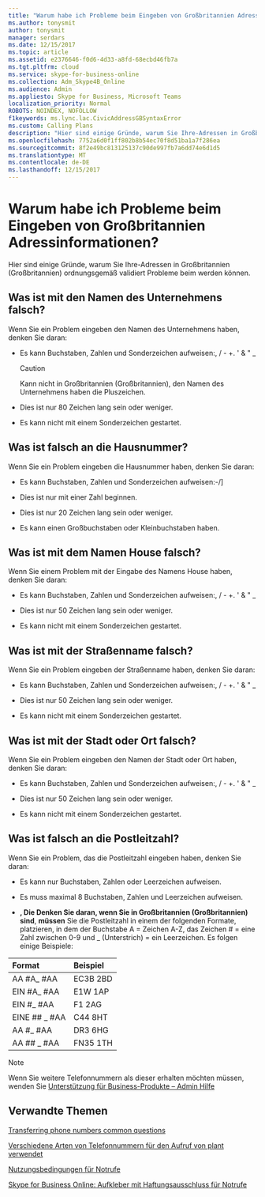 ```yaml
---
title: "Warum habe ich Probleme beim Eingeben von Großbritannien Adressinformationen?"
ms.author: tonysmit
author: tonysmit
manager: serdars
ms.date: 12/15/2017
ms.topic: article
ms.assetid: e2376646-f0d6-4d33-a8fd-68ecbd46fb7a
ms.tgt.pltfrm: cloud
ms.service: skype-for-business-online
ms.collection: Adm_Skype4B_Online
ms.audience: Admin
ms.appliesto: Skype for Business, Microsoft Teams
localization_priority: Normal
ROBOTS: NOINDEX, NOFOLLOW
f1keywords: ms.lync.lac.CivicAddressGBSyntaxError
ms.custom: Calling Plans
description: "Hier sind einige Gründe, warum Sie Ihre-Adressen in Großbritannien (Großbritannien) ordnungsgemäß validiert Probleme beim werden können."
ms.openlocfilehash: 7752a6d0f1ff802b8b54ec70f8d51ba1a7f286ea
ms.sourcegitcommit: 8f2e49bc813125137c90de997fb7a6dd74e6d1d5
ms.translationtype: MT
ms.contentlocale: de-DE
ms.lasthandoff: 12/15/2017
---
```

# <a name="why-am-i-having-problems-entering-uk-address-information"></a>Warum habe ich Probleme beim Eingeben von Großbritannien Adressinformationen?

Hier sind einige Gründe, warum Sie Ihre-Adressen in Großbritannien (Großbritannien) ordnungsgemäß validiert Probleme beim werden können.
  
## <a name="whats-wrong-with-the-company-name"></a>Was ist mit den Namen des Unternehmens falsch?

Wenn Sie ein Problem eingeben den Namen des Unternehmens haben, denken Sie daran:
  
- Es kann Buchstaben, Zahlen und Sonderzeichen aufweisen:, / - +. ' &amp; " _ 
    
    > [!CAUTION]
    > Kann nicht in Großbritannien (Großbritannien), den Namen des Unternehmens haben die Pluszeichen. 
  
- Dies ist nur 80 Zeichen lang sein oder weniger.
    
- Es kann nicht mit einem Sonderzeichen gestartet.
    
## <a name="whats-wrong-with-the-house-number"></a>Was ist falsch an die Hausnummer?

Wenn Sie ein Problem eingeben die Hausnummer haben, denken Sie daran:
  
- Es kann Buchstaben, Zahlen und Sonderzeichen aufweisen:-/]
    
- Dies ist nur mit einer Zahl beginnen.
    
- Dies ist nur 20 Zeichen lang sein oder weniger.
    
- Es kann einen Großbuchstaben oder Kleinbuchstaben haben.
    
## <a name="whats-wrong-with-the-house-name"></a>Was ist mit dem Namen House falsch?

Wenn Sie einem Problem mit der Eingabe des Namens House haben, denken Sie daran:
  
- Es kann Buchstaben, Zahlen und Sonderzeichen aufweisen:, / - +. ' &amp; " _
    
- Dies ist nur 50 Zeichen lang sein oder weniger.
    
- Es kann nicht mit einem Sonderzeichen gestartet.
    
## <a name="whats-wrong-with-the-street-name"></a>Was ist mit der Straßenname falsch?

Wenn Sie ein Problem eingeben der Straßenname haben, denken Sie daran:
  
- Es kann Buchstaben, Zahlen und Sonderzeichen aufweisen:, / - +. ' &amp; " _ 
    
- Dies ist nur 50 Zeichen lang sein oder weniger.
    
- Es kann nicht mit einem Sonderzeichen gestartet. 
    
## <a name="whats-wrong-with-the-city-or-town"></a>Was ist mit der Stadt oder Ort falsch?

Wenn Sie ein Problem eingeben den Namen der Stadt oder Ort haben, denken Sie daran:
  
- Es kann Buchstaben, Zahlen und Sonderzeichen aufweisen:, / - +. ' &amp; " _
    
- Dies ist nur 50 Zeichen lang sein oder weniger.
    
- Es kann nicht mit einem Sonderzeichen gestartet. 
    
## <a name="whats-wrong-with-the-postal-code"></a>Was ist falsch an die Postleitzahl?

Wenn Sie ein Problem, das die Postleitzahl eingeben haben, denken Sie daran:
  
- Es kann nur Buchstaben, Zahlen oder Leerzeichen aufweisen.
    
- Es muss maximal 8 Buchstaben, Zahlen und Leerzeichen aufweisen.
    
- **, Die Denken Sie daran, wenn Sie in Großbritannien (Großbritannien) sind**, **müssen** Sie die Postleitzahl in einem der folgenden Formate, platzieren, in dem der Buchstabe A = Zeichen A-Z, das Zeichen # = eine Zahl zwischen 0-9 und _ (Unterstrich) = ein Leerzeichen. Es folgen einige Beispiele:
    
|**Format**|**Beispiel**|
|:-----|:-----|
|AA #A_ #AA  <br/> |EC3B 2BD  <br/> |
|EIN #A_ #AA  <br/> |E1W 1AP  <br/> |
|EIN #_ #AA  <br/> |F1 2AG  <br/> |
|EINE ## _ #AA  <br/> |C44 8HT  <br/> |
|AA #_ #AA  <br/> |DR3 6HG  <br/> |
|AA ## _ #AA  <br/> |FN35 1TH  <br/> |

> [!NOTE]
> Wenn Sie weitere Telefonnummern als dieser erhalten möchten müssen, wenden Sie [Unterstützung für Business-Produkte – Admin Hilfe](https://support.office.com/article/32a17ca7-6fa0-4870-8a8d-e25ba4ccfd4b)

   
## <a name="related-topics"></a>Verwandte Themen
[Transferring phone numbers common questions](transferring-phone-numbers-common-questions.md)

[Verschiedene Arten von Telefonnummern für den Aufruf von plant verwendet](different-kinds-of-phone-numbers-used-for-calling-plans.md)

[Nutzungsbedingungen für Notrufe](emergency-calling-terms-and-conditions.md)

[Skype for Business Online: Aufkleber mit Haftungsausschluss für Notrufe](https://go.microsoft.com/fwlink/?LinkID=692099)
